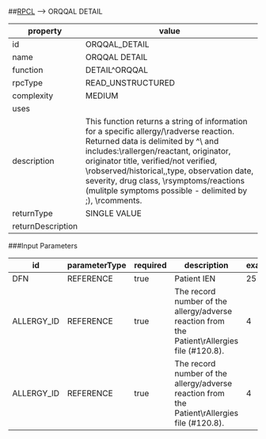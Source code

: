 


##[RPCL](TableOfContent.md) --> ORQQAL DETAIL 

 property | value 
--- | --- 
 id | ORQQAL_DETAIL
 name | ORQQAL DETAIL
 function | DETAIL^ORQQAL
 rpcType | READ_UNSTRUCTURED
 complexity | MEDIUM
 uses | 
 description | This function returns a string of information for a specific allergy/\radverse reaction.  Returned data is delimited by \^\ and includes:\rallergen/reactant, originator, originator title, verified/not verified, \robserved/historical,,type, observation date, severity, drug class, \rsymptoms/reactions (mulitple symptoms possible - delimited by \;\), \rcomments.
 returnType | SINGLE VALUE
 returnDescription | 

###Input Parameters

| id | parameterType | required | description | example | listMemberParameters | 
| --- | --- | --- | --- | --- | --- | 
| DFN | REFERENCE | true | Patient IEN | 25 |  | 
| ALLERGY_ID | REFERENCE | true | The record number of the allergy/adverse reaction from the Patient\rAllergies file (#120.8). | 4 |  | 
| ALLERGY_ID | REFERENCE | true | The record number of the allergy/adverse reaction from the Patient\rAllergies file (#120.8). | 4 |  | 